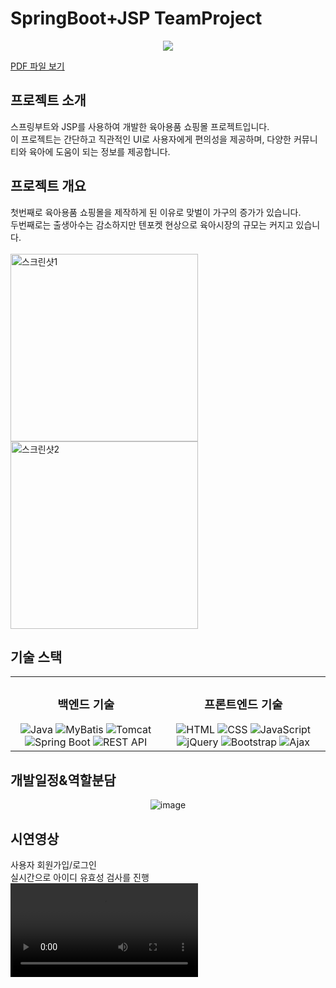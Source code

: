 # SpringBoot+JSP TeamProject
<div align="center">
<img src="https://capsule-render.vercel.app/api?type=waving&color=FFA500&height=200&section=header&text=Babee&fontSize=90" />
</div>

[PDF 파일 보기](https://github.com/mokapome/babee/blob/main/Babee%ED%8C%80%ED%94%84%EB%A1%9C%EC%A0%9D%ED%8A%B8.pdf)

## 프로젝트 소개

스프링부트와 JSP를 사용하여 개발한 육아용품 쇼핑몰 프로젝트입니다. <br>
이 프로젝트는 간단하고 직관적인 UI로 사용자에게 편의성을 제공하며, 다양한 커뮤니티와 육아에 도움이 되는 정보를 제공합니다.

## 프로젝트 개요

첫번째로 육아용품 쇼핑몰을 제작하게 된 이유로 맞벌이 가구의 증가가 있습니다.<br>
두번째로는 출생아수는 감소하지만 텐포켓 현상으로 육아시장의 규모는 커지고 있습니다. <br><br>
<img src="https://github.com/mokapome/babee/assets/142473323/f00ba41d-336e-4542-9527-36d4d2c64b15" width="300" height="300" alt="스크린샷1">
<img src="https://github.com/mokapome/babee/assets/142473323/c1eb6e0d-b4ab-4ac4-8a63-062be1001ff7" width="300" height="300" alt="스크린샷2">

## 기술 스택

<table>
  <tr>
    <td align="center">
      <h3>백엔드 기술</h3>
      <img src="https://img.shields.io/badge/Java-007396?style=for-the-badge&logo=java&logoColor=white" alt="Java">
      <img src="https://img.shields.io/badge/MyBatis-663300?style=for-the-badge&logo=mybatis&logoColor=white" alt="MyBatis">
      <img src="https://img.shields.io/badge/Tomcat-F8DC75?style=for-the-badge&logo=apache&logoColor=black" alt="Tomcat">
      <img src="https://img.shields.io/badge/Spring Boot-6DB33F?style=for-the-badge&logo=spring&logoColor=white" alt="Spring Boot">
      <img src="https://img.shields.io/badge/REST API-FF5733?style=for-the-badge&logo=rest&logoColor=white" alt="REST API">
    </td>
    <td align="center">
      <h3>프론트엔드 기술</h3>
      <img src="https://img.shields.io/badge/HTML-239120?style=for-the-badge&logo=html5&logoColor=white" alt="HTML">
      <img src="https://img.shields.io/badge/CSS-1572B6?style=for-the-badge&logo=css3&logoColor=white" alt="CSS">
      <img src="https://img.shields.io/badge/JavaScript-F7DF1E?style=for-the-badge&logo=javascript&logoColor=black" alt="JavaScript">
      <img src="https://img.shields.io/badge/jQuery-0769AD?style=for-the-badge&logo=jquery&logoColor=white" alt="jQuery">
      <img src="https://img.shields.io/badge/Bootstrap-563D7C?style=for-the-badge&logo=bootstrap&logoColor=white" alt="Bootstrap">
      <img src="https://img.shields.io/badge/Ajax-4A90E2?style=for-the-badge&logo=ajax&logoColor=white" alt="Ajax">
    </td>
  </tr>
</table>


## 개발일정&역할분담

<div align="center">
  <img src="https://github.com/mokapome/babee/assets/142473323/6373fea4-ac71-4630-84e1-0f74c3fdb399" alt="image">
</div>

## 시연영상

사용자 회원가입/로그인<br>
실시간으로 아이디 유효성 검사를 진행
<video src="https://github.com/mokapome/babee/assets/142473323/b2fc82b8-4f93-43ef-b944-b08b41395bcf"/>
[1](https://github.com/mokapome/babee/assets/142473323/b2fc82b8-4f93-43ef-b944-b08b41395bcf)
<br>
사용자 회원정보 수정
[2](https://github.com/mokapome/babee/assets/142473323/62434087-4de8-4cc6-bec5-d9df3456a542)
<br>
사용자 회원탈퇴
[3](https://github.com/mokapome/babee/assets/142473323/741ec11b-b74b-4c78-a0a2-b0453e0a72c4)
<br>
사용자 카카오 상품 구매
[4](https://github.com/mokapome/babee/assets/142473323/b3bbba5f-2a77-40c4-8ad6-e82948348791)
<br>
사용자 장바구니 묶음 구매
[5](https://github.com/mokapome/babee/assets/142473323/0730dc5c-b26a-44b2-a6fe-3c4b535d95ae)
<br>
사용자 육아정보
[6](https://gitub.com/mokapome/babee/assets/142473323/2891c77d-d251-47a8-8b22-98ac6ba685f7)
<br>
사용자 상품리뷰
[7](https://github.com/mokapome/babee/assets/142473323/1b43d084-0a2d-45e5-a797-6e9974a8d7f6)
<br>
고객센터 문의하기
[8](https://github.com/mokapome/babee/assets/142473323/e3e087b6-64ba-47f7-b1ae-fab7b5a33847)
<br>
<br>
사업자 상품등록
[9](https://github.com/mokapome/babee/assets/142473323/d84a9a06-3a0b-4478-8d14-46f954a786a5)
사업자 상품문의 답변
[10](https://github.com/mokapome/babee/assets/142473323/d94a5355-60ba-41d1-85c2-dad578b1998c)

